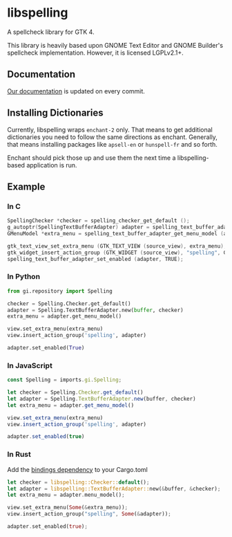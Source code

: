 # libspelling

A spellcheck library for GTK 4.

This library is heavily based upon GNOME Text Editor and GNOME Builder's
spellcheck implementation. However, it is licensed LGPLv2.1+.

## Documentation

[Our documentation](https://gnome.pages.gitlab.gnome.org/libspelling/libspelling-1/) is updated on every commit.

## Installing Dictionaries

Currently, libspelling wraps `enchant-2` only.
That means to get additional dictionaries you need to follow the same directions as enchant.
Generally, that means installing packages like `apsell-en` or `hunspell-fr` and so forth.

Enchant should pick those up and use them the next time a libspelling-based application is run.

## Example

### In C

```c
SpellingChecker *checker = spelling_checker_get_default ();
g_autoptr(SpellingTextBufferAdapter) adapter = spelling_text_buffer_adapter_new (source_buffer, checker);
GMenuModel *extra_menu = spelling_text_buffer_adapter_get_menu_model (adapter);

gtk_text_view_set_extra_menu (GTK_TEXT_VIEW (source_view), extra_menu);
gtk_widget_insert_action_group (GTK_WIDGET (source_view), "spelling", G_ACTION_GROUP (adapter));
spelling_text_buffer_adapter_set_enabled (adapter, TRUE);
```

### In Python

```python
from gi.repository import Spelling

checker = Spelling.Checker.get_default()
adapter = Spelling.TextBufferAdapter.new(buffer, checker)
extra_menu = adapter.get_menu_model()

view.set_extra_menu(extra_menu)
view.insert_action_group('spelling', adapter)

adapter.set_enabled(True)
```

### In JavaScript

```js
const Spelling = imports.gi.Spelling;

let checker = Spelling.Checker.get_default()
let adapter = Spelling.TextBufferAdapter.new(buffer, checker)
let extra_menu = adapter.get_menu_model()

view.set_extra_menu(extra_menu)
view.insert_action_group('spelling', adapter)

adapter.set_enabled(true)
```

### In Rust

Add the [bindings dependency](https://crates.io/crates/libspelling) to your Cargo.toml

```rust
let checker = libspelling::Checker::default();
let adapter = libspelling::TextBufferAdapter::new(&buffer, &checker);
let extra_menu = adapter.menu_model();

view.set_extra_menu(Some(&extra_menu));
view.insert_action_group("spelling", Some(&adapter));

adapter.set_enabled(true);
```
